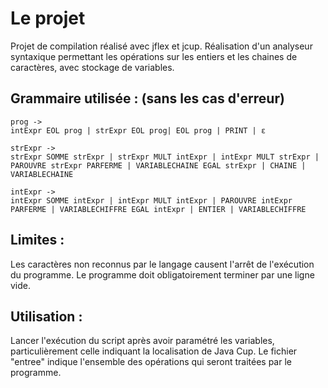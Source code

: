 # Le projet
Projet de compilation réalisé avec jflex et jcup. Réalisation d'un analyseur syntaxique permettant les opérations sur les entiers et les chaines de caractères, avec stockage de variables.

## Grammaire utilisée : (sans les cas d'erreur)
```
prog -> 
intExpr EOL prog | strExpr EOL prog| EOL prog | PRINT | ε
```

```
strExpr -> 
strExpr SOMME strExpr | strExpr MULT intExpr | intExpr MULT strExpr | PAROUVRE strExpr PARFERME | VARIABLECHAINE EGAL strExpr | CHAINE | VARIABLECHAINE
```

```
intExpr -> 
intExpr SOMME intExpr | intExpr MULT intExpr | PAROUVRE intExpr PARFERME | VARIABLECHIFFRE EGAL intExpr | ENTIER | VARIABLECHIFFRE
```

## Limites :
Les caractères non reconnus par le langage causent l'arrêt de l'exécution du programme.
Le programme doit obligatoirement terminer par une ligne vide.

## Utilisation : 
Lancer l'exécution du script après avoir paramétré les variables, particulièrement celle indiquant la localisation de Java Cup.
Le fichier "entree" indique l'ensemble des opérations qui seront traitées par le programme.